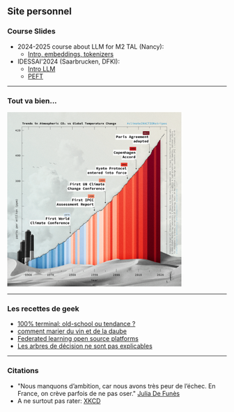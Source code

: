 ## Site personnel

### Course Slides

- 2024-2025 course about LLM for M2 TAL (Nancy):
    - [Intro, embeddings, tokenizers](https://olki.loria.fr/cerisara/lexres/2024intro.html)
- IDESSAI'2024 (Saarbrucken, DFKI):
    - [Intro LLM](https://olki.loria.fr/cerisara/talks/2024llmintro.html)
    - [PEFT](https://olki.loria.fr/cerisara/talks/2024peft.html)

-------------

### Tout va bien...

<img src="img/co2.png" width="400"/>

-------------

### Les recettes de geek

- [100% terminal: old-school ou tendance ?](nogui.html)
- [comment marier du vin et de la daube](drm.html)
- [Federated learning open source platforms](fedDL.html)
- [Les arbres de décision ne sont pas explicables](xai.html)

-------------

### Citations

- "Nous manquons d’ambition, car nous avons très peur de l’échec. En France, on crève parfois de ne pas oser." [Julia De Funès](https://www.lecho.be/opinions/general/julia-de-funes-la-mecanique-metro-boulot-dodo-est-mise-a-mal-avec-le-teletravail-et-c-est-tant-mieux/10252395.html)
- A ne surtout pas rater: [XKCD](https://xkcd.com/)

